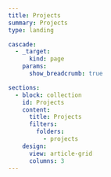 ```yaml
---
title: Projects
summary: Projects
type: landing

cascade:
  - _target:
      kind: page
    params:
      show_breadcrumb: true

sections:
  - block: collection
    id: Projects
    content:
      title: Projects
      filters:
        folders:
          - projects
    design:
      view: article-grid
      columns: 3
---
```

